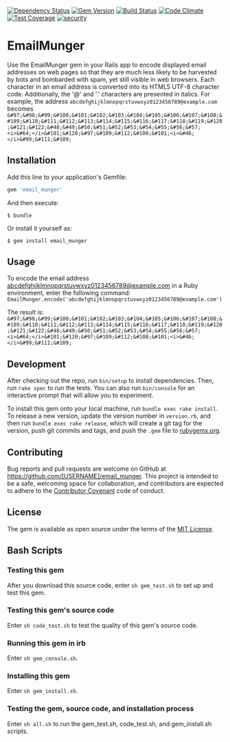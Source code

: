 [![Dependency Status](https://gemnasium.com/jhsu802701/email_munger.svg)](https://gemnasium.com/jhsu802701/email_munger)
[![Gem Version](https://badge.fury.io/rb/email_munger.svg)](https://badge.fury.io/rb/email_munger)
[![Build Status](https://travis-ci.org/jhsu802701/email_munger.svg?branch=master)](https://travis-ci.org/jhsu802701/email_munger)
[![Code Climate](https://codeclimate.com/github/jhsu802701/email_munger/badges/gpa.svg)](https://codeclimate.com/github/jhsu802701/email_munger)
[![Test Coverage](https://codeclimate.com/github/jhsu802701/email_munger/badges/coverage.svg)](https://codeclimate.com/github/jhsu802701/email_munger/coverage)
[![security](https://hakiri.io/github/jhsu802701/email_munger/master.svg)](https://hakiri.io/github/jhsu802701/email_munger/master)

# EmailMunger

Use the EmailMunger gem in your Rails app to encode displayed email addresses on web pages so that they are much less likely to be harvested by bots and bombarded with spam, yet still visible in web browsers.  Each character in an email address is converted into its HTML5 UTF-8 character code.  Additionally, the '@' and '.' characters are presented in italics.  For example, the address
`abcdefghijklmnopqrstuvwxyz0123456789@example.com` becomes `&#97;&#98;&#99;&#100;&#101;&#102;&#103;&#104;&#105;&#106;&#107;&#108;&#109;&#110;&#111;&#112;&#113;&#114;&#115;&#116;&#117;&#118;&#119;&#120;&#121;&#122;&#48;&#49;&#50;&#51;&#52;&#53;&#54;&#55;&#56;&#57;<i>&#64;</i>&#101;&#120;&#97;&#109;&#112;&#108;&#101;<i>&#46;</i>&#99;&#111;&#109;`

## Installation

Add this line to your application's Gemfile:

```ruby
gem 'email_munger'
```

And then execute:

    $ bundle

Or install it yourself as:

    $ gem install email_munger

## Usage

To encode the email address abcdefghijklmnopqrstuvwxyz0123456789@example.com in a Ruby environment, enter the following command:
`EmailMunger.encode('abcdefghijklmnopqrstuvwxyz0123456789@example.com')`

The result is:
`&#97;&#98;&#99;&#100;&#101;&#102;&#103;&#104;&#105;&#106;&#107;&#108;&#109;&#110;&#111;&#112;&#113;&#114;&#115;&#116;&#117;&#118;&#119;&#120;&#121;&#122;&#48;&#49;&#50;&#51;&#52;&#53;&#54;&#55;&#56;&#57;<i>&#64;</i>&#101;&#120;&#97;&#109;&#112;&#108;&#101;<i>&#46;</i>&#99;&#111;&#109;`

## Development

After checking out the repo, run `bin/setup` to install dependencies. Then, run `rake spec` to run the tests. You can also run `bin/console` for an interactive prompt that will allow you to experiment.

To install this gem onto your local machine, run `bundle exec rake install`. To release a new version, update the version number in `version.rb`, and then run `bundle exec rake release`, which will create a git tag for the version, push git commits and tags, and push the `.gem` file to [rubygems.org](https://rubygems.org).

## Contributing

Bug reports and pull requests are welcome on GitHub at https://github.com/[USERNAME]/email_munger. This project is intended to be a safe, welcoming space for collaboration, and contributors are expected to adhere to the [Contributor Covenant](contributor-covenant.org) code of conduct.


## License

The gem is available as open source under the terms of the [MIT License](http://opensource.org/licenses/MIT).

## Bash Scripts
### Testing this gem
After you download this source code, enter `sh gem_test.sh` to set up and test this gem.

### Testing this gem's source code
Enter `sh code_test.sh` to test the quality of this gem's source code.
### Running this gem in irb
Enter `sh gem_console.sh`.

### Installing this gem
Enter `sh gem_install.sh`.
### Testing the gem, source code, and installation process
Enter `sh all.sh` to run the gem_test.sh, code_test.sh, and gem_install.sh scripts.
